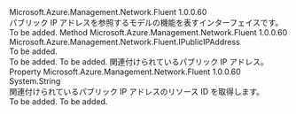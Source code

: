 <Type Name="IHasPublicIPAddress" FullName="Microsoft.Azure.Management.Network.Fluent.IHasPublicIPAddress">
  <TypeSignature Language="C#" Value="public interface IHasPublicIPAddress" />
  <TypeSignature Language="ILAsm" Value=".class public interface auto ansi abstract IHasPublicIPAddress" />
  <TypeSignature Language="DocId" Value="T:Microsoft.Azure.Management.Network.Fluent.IHasPublicIPAddress" />
  <TypeSignature Language="VB.NET" Value="Public Interface IHasPublicIPAddress" />
  <TypeSignature Language="F#" Value="type IHasPublicIPAddress = interface" />
  <AssemblyInfo>
    <AssemblyName>Microsoft.Azure.Management.Network.Fluent</AssemblyName>
    <AssemblyVersion>1.0.0.60</AssemblyVersion>
  </AssemblyInfo>
  <Interfaces />
  <Docs>
    <summary>
            パブリック IP アドレスを参照するモデルの機能を表すインターフェイスです。
            </summary>
    <remarks>To be added.</remarks>
  </Docs>
  <Members>
    <Member MemberName="GetPublicIPAddress">
      <MemberSignature Language="C#" Value="public Microsoft.Azure.Management.Network.Fluent.IPublicIPAddress GetPublicIPAddress ();" />
      <MemberSignature Language="ILAsm" Value=".method public hidebysig newslot virtual instance class Microsoft.Azure.Management.Network.Fluent.IPublicIPAddress GetPublicIPAddress() cil managed" />
      <MemberSignature Language="DocId" Value="M:Microsoft.Azure.Management.Network.Fluent.IHasPublicIPAddress.GetPublicIPAddress" />
      <MemberSignature Language="VB.NET" Value="Public Function GetPublicIPAddress () As IPublicIPAddress" />
      <MemberSignature Language="F#" Value="abstract member GetPublicIPAddress : unit -&gt; Microsoft.Azure.Management.Network.Fluent.IPublicIPAddress" Usage="iHasPublicIPAddress.GetPublicIPAddress " />
      <MemberType>Method</MemberType>
      <AssemblyInfo>
        <AssemblyName>Microsoft.Azure.Management.Network.Fluent</AssemblyName>
        <AssemblyVersion>1.0.0.60</AssemblyVersion>
      </AssemblyInfo>
      <ReturnValue>
        <ReturnType>Microsoft.Azure.Management.Network.Fluent.IPublicIPAddress</ReturnType>
      </ReturnValue>
      <Parameters />
      <Docs>
        <summary>To be added.</summary>
        <returns>To be added.</returns>
        <remarks>To be added.</remarks>
        <return>関連付けられているパブリック IP アドレス。</return>
      </Docs>
    </Member>
    <Member MemberName="PublicIPAddressId">
      <MemberSignature Language="C#" Value="public string PublicIPAddressId { get; }" />
      <MemberSignature Language="ILAsm" Value=".property instance string PublicIPAddressId" />
      <MemberSignature Language="DocId" Value="P:Microsoft.Azure.Management.Network.Fluent.IHasPublicIPAddress.PublicIPAddressId" />
      <MemberSignature Language="VB.NET" Value="Public ReadOnly Property PublicIPAddressId As String" />
      <MemberSignature Language="F#" Value="member this.PublicIPAddressId : string" Usage="Microsoft.Azure.Management.Network.Fluent.IHasPublicIPAddress.PublicIPAddressId" />
      <MemberType>Property</MemberType>
      <AssemblyInfo>
        <AssemblyName>Microsoft.Azure.Management.Network.Fluent</AssemblyName>
        <AssemblyVersion>1.0.0.60</AssemblyVersion>
      </AssemblyInfo>
      <ReturnValue>
        <ReturnType>System.String</ReturnType>
      </ReturnValue>
      <Docs>
        <summary>
            関連付けられているパブリック IP アドレスのリソース ID を取得します。
            </summary>
        <value>To be added.</value>
        <remarks>To be added.</remarks>
      </Docs>
    </Member>
  </Members>
</Type>